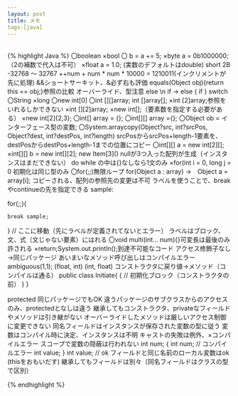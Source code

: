 ```yaml
---
layout: post
title: メモ
tags:[java]
---
```


<br>
{% highlight Java  %}
〇boolean
×bool
〇 b = a += 5;
×byte a = 0b1000000;（2の補数で代入は不可）
×float a = 1.0; (実数のデフォルトはdouble)
short 2B  -32768 ～ 32767
++num + num * num * 10000 = 1210011(インクリメントが先に処理)
&&ショートサーキット、&必ず右も評価
equals(Object obj){return this == obj;}参照の比較
	オーバーライド、型注意
else \n if -> else { if }
switch 〇String  ×long
〇new int[0]
〇int [][]array; int []array[];
×int [2]array;参照をいれるしかできない
×int [][2]array;
×new int[];（要素数を指定する必要がある）
×new int[2]{2,3};
〇int[] array = {};
〇int[][] array ={};
〇Object ob = インターフェース型の変数;
〇System.arraycopy(Object?src, int?srcPos, Object?dest, int?destPos, int?length)srcPosからsrcPos+length-1要素を、destPosからdestPos+length-1までの位置にコピー
〇int[][] a = new int[2][];
×int[][] b = new int[][2];
new Item[3]() nullが3つ入った配列が生成（インスタンスはまだできない）
do while の中は{}なしなら1文のみ
×for(int i = 0, long j = 0 初期化は同じ型のみ
〇for(;;)無限ループ
for(Object a : array) →　Object a = array[i]; コピーされる、配列の参照先の変更は不可
ラベルを使うことで、breakやcontinueの先を指定できる
sample: 
        
for(;;){

	break sample;
        
}
// ここに移動（先にラベルが定義されてないとエラー）
ラベルはブロック、文、式（文じゃない要素）にはれる
〇void multi(int... num){}可変長は最後のみ許される
×return;System.out.println();到達不可能なコード
アクセス修飾子なし→同じパッケージ
あいまいなメソッド呼び出しはコンパイルエラーambiguous(1,1); (float, int) (int, float)
コンストラクタに戻り値→メソッド（コンパイルは通る）
public class Initiate{
	{
		// 初期化ブロック（コンストラクタの前）
	}
}

protected 同じパッケージでもOK
違うパッケージのサブクラスからのアクセスのみ、protectedとなしは違う
継承してもコンストラクタ、privateなフィールドやメソッドは引き継がない
オーバーライドしたメソッドは厳しいアクセス制御に変更できない
同名フィールドはインスタンスが保存された変数の型に従う
変数はコンパイル時に決定、インスタンスは不明
キャストの失敗は例外、×コンパイルエラー
スコープで変数の隠蔽は行われない
int num;
{
	int num; // コンパイルエラー
	int value;
}
int value; // ok
フィールドと同じ名前のローカル変数はok (thisをおもいだす)
継承してもフィールドは別々（同名フィールドはクラスの型で区別）


{% endhighlight %}








<br>


